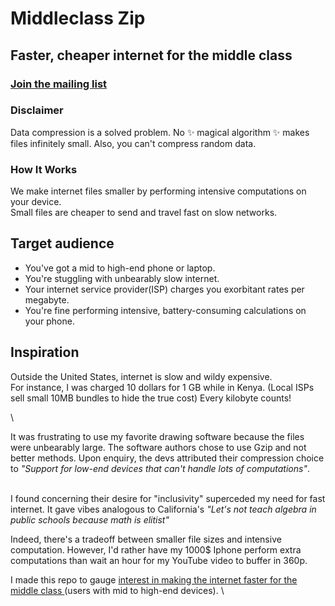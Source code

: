 # Middleclass Zip
## Faster, cheaper internet for the middle class
### [Join the mailing list](https://www.fileforma.com/middleclass)


### Disclaimer
Data compression is a solved problem. No ✨ magical algorithm ✨ makes files infinitely small. Also, you can't compress random data.

### How It Works
We make internet files smaller by performing intensive computations on your device.
\
Small files are cheaper to send and travel fast on slow networks.

## Target audience
- You've got a mid to high-end phone or laptop.
- You're stuggling with unbearably slow internet. 
- Your internet service provider(ISP) charges you exorbitant rates per megabyte.
- You're fine performing intensive, battery-consuming calculations on your phone. 


## Inspiration
Outside the United States, internet is slow and wildy expensive.
\
For instance, I was charged 10 dollars for 1 GB while in Kenya. (Local ISPs sell small 10MB bundles to hide the true cost) 
Every kilobyte counts!

\

It was frustrating to use my favorite drawing software because the files were unbearably large. The software authors chose to use Gzip and not better methods.
Upon enquiry, the devs attributed their compression choice to *"Support for low-end devices that can't handle lots of computations"*.

\
I found concerning their desire for "inclusivity" superceded my need for fast internet. It gave vibes analogous to California's *"Let's not teach algebra in public schools because math is elitist"*

Indeed, there's a tradeoff between smaller file sizes and intensive computation. 
However, I'd rather have my 1000$ Iphone perform extra computations than wait an hour for my YouTube video to buffer in 360p.

I made this repo to gauge <ins>interest in making the internet faster for the middle class </ins>(users with mid to high-end devices).
\



